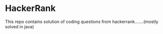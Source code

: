 # HackerRank
This repo contains solution of coding questions from hackerrank.......(mostly solved in java)
